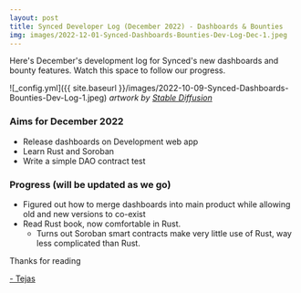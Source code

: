 ```yaml
---
layout: post
title: Synced Developer Log (December 2022) - Dashboards & Bounties
img: images/2022-12-01-Synced-Dashboards-Bounties-Dev-Log-Dec-1.jpeg
---
```


Here's December's development log for Synced's new dashboards and bounty features. Watch this space to follow our progress.

![_config.yml]({{ site.baseurl }}/images/2022-10-09-Synced-Dashboards-Bounties-Dev-Log-1.jpeg)
*artwork by [Stable Diffusion](https://huggingface.co/spaces/stabilityai/stable-diffusion)*


### Aims for December 2022
- Release dashboards on Development web app
- Learn Rust and Soroban
- Write a simple DAO contract test



### Progress (will be updated as we go)
- Figured out how to merge dashboards into main product while allowing old and new versions to co-exist
- Read Rust book, now comfortable in Rust.
    - Turns out Soroban smart contracts make very little use of Rust, way less complicated than Rust.




Thanks for reading

[- Tejas](https://twitter.com/syncedto)
